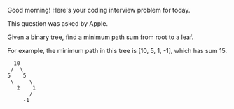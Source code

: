 Good morning! Here's your coding interview problem for today.

This question was asked by Apple.

Given a binary tree, find a minimum path sum from root to a leaf.

For example, the minimum path in this tree is [10, 5, 1, -1], 
which has sum 15.
```
  10
 /  \
5    5
 \     \
   2    1
       /
     -1
```
